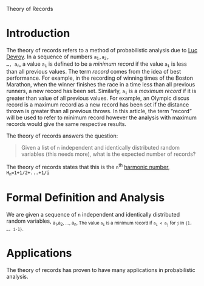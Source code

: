 Theory of Records

# Introduction
The theory of records refers to a method of probabilistic analysis due to [Luc Devroy](https://en.wikipedia.org/wiki/Luc_Devroye). In a sequence of numbers <code>a<sub>1</sub>,a<sub>2</sub>, …, a<sub>n</sub></code>, a value <code>a<sub>i</sub></code> is defined to be a *minimum record* if the value <code>a<sub>i</sub></code> is less than all previous values. The term *record* comes from the idea of best performance. For example, in the recording of winning times of the Boston Marathon, when the winner finishes the race in a time less than all previous runners, a new record has been set. Similarly, <code>a<sub>i</sub></code> is a *maximum record* if it is greater than value of all previous values. For example, an Olympic discus record is a maximum record as a new record has been set if the distance thrown is greater than all previous throws. In this article, the term “record” will be used to refer to minimum record however the analysis with maximum records would give the same respective results. 

The theory of records answers the question: 
>  Given a list of `n` independent and identically distributed random variables (this needs more), what is the expected number of records?

The theory of records states that this is the <code>n</code><sup>th</sup> [harmonic number](https://en.wikipedia.org/wiki/Harmonic_number), <code>H<sub>n</sub>=1+1/2+...+1/i</code>

# Formal Definition and Analysis 
We are given a sequence of `n` independent and identically distributed random variables, <sub>a<sub>1</sub>,a<sub>2</sub>, …, a<sub>n</sub></code>. The value <code>a<sub>i</sub></code> is a minimum record if <code>a<sub>i</sub> < a<sub>j</sub></code> for <code>j</code> in <code>{1, …, i-1}</code>. 

# Applications

The theory of records has proven to have many applications in probabilistic analysis. 
